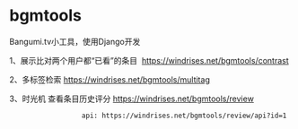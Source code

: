 # bgmtools
Bangumi.tv小工具，使用Django开发

1、展示比对两个用户都“已看”的条目  https://windrises.net/bgmtools/contrast

2、多标签检索 https://windrises.net/bgmtools/multitag

3、时光机 查看条目历史评分 https://windrises.net/bgmtools/review

                      api: https://windrises.net/bgmtools/review/api?id=1
